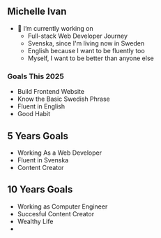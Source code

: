 ## Michelle Ivan

- 🔭 I’m currently working on
  - Full-stack Web Developer Journey
  - Svenska, since I'm living now in Sweden
  - English because I want to be fluently too
  - Myself, I want to be better than anyone else

### Goals This 2025
- Build Frontend Website
- Know the Basic Swedish Phrase
- Fluent in English
- Good Habit

## 5 Years Goals 
- Working As a Web Developer
- Fluent in Svenska
- Content Creator


## 10 Years Goals
- Working as Computer Engineer
- Succesful Content Creator
- Wealthy Life
- 
